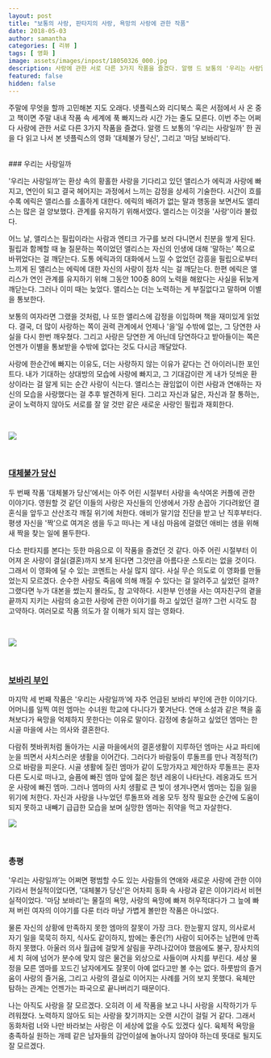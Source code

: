 ```yaml
---
layout: post
title: "보통의 사랑, 판타지의 사랑, 욕망의 사랑에 관한 작품"
date: 2018-05-03
author: samantha
categories: [ 리뷰 ]
tags: [ 영화 ]
image: assets/images/inpost/18050326_000.jpg
description: 사랑에 관한 서로 다른 3가지 작품을 즐겼다. 알랭 드 보통의 '우리는 사랑일까' 한 권을 다 읽고 나서 본 넷플릭스의 영화 '대체불가 당신', 그리고 '마담 보바리’다.
featured: false
hidden: false
---
```


주말에 무엇을 할까 고민해본 지도 오래다. 넷플릭스와 리디북스 혹은 서점에서 사 온 중고 책이면 주말 내내 작품 속 세계에 푹 빠지느라 시간 가는 줄도 모른다. 이번 주는 어쩌다 사랑에 관한 서로 다른 3가지 작품을 즐겼다. 알랭 드 보통의 '우리는 사랑일까' 한 권을 다 읽고 나서 본 넷플릭스의 영화 '대체불가 당신', 그리고 '마담 보바리’다.

<br/>
### 우리는 사랑일까

'우리는 사랑일까’는 환상 속의 황홀한 사랑을 기다리고 있던 앨리스가 에릭과 사랑에 빠지고, 연인이 되고 결국 헤어지는 과정에서 느끼는 감정을 상세히 기술한다. 시간이 흐를수록 에릭은 앨리스를 소홀하게 대한다. 에릭의 배려가 없는 말과 행동을 보면서도 앨리스는 많은 걸 양보했다. 관계를 유지하기 위해서였다. 앨리스는 이것을 '사랑'이라 불렀다.

어느 날, 앨리스는 필립이라는 사람과 엔티크 가구를 보러 다니면서 친분을 쌓게 된다. 필립과 함께할 때 늘 질문하는 쪽이었던 앨리스는 자신의 인생에 대해 '말하는’ 쪽으로 바뀌었다는 걸 깨닫는다. 도통 에릭과의 대화에서 느낄 수 없었던 감흥을 필립으로부터 느끼게 된 앨리스는 에릭에 대한 자신의 사랑이 점차 식는 걸 깨닫는다. 한편 에릭은 앨리스가 연인 관계를 유지하기 위해 그동안 100중 80의 노력을 해왔다는 사실을 뒤늦게 깨닫는다. 그러나 이미 때는 늦었다. 앨리스는 더는 노력하는 게 부질없다고 말하며 이별을 통보한다.

보통의 여자라면 그랬을 것처럼, 나 또한 앨리스에 감정을 이입하며 책을 재미있게 읽었다. 결국, 더 많이 사랑하는 쪽이 권력 관계에서 언제나 '을’일 수밖에 없는, 그 당연한 사실을 다시 한번 깨우쳤다. 그리고 사랑은 당연한 게 아닌데 당연하다고 받아들이는 쪽은 언젠가 이별을 통보받을 수밖에 없다는 것도 다시금 깨달았다.

사랑에 한순간에 빠지는 이유도, 더는 사랑하지 않는 이유가 같다는 건 아이러니한 포인트다. 내가 기대하는 상대방의 모습에 사랑에 빠지고, 그 기대감이란 게 내가 덧씌운 환상이라는 걸 알게 되는 순간 사랑이 식는다. 앨리스는 끊임없이 이런 사람과 연애하는 자신의 모습을 사랑했다는 걸 추후 발견하게 된다. 그리고 자신과 닮은, 자신과 잘 통하는, 굳이 노력하지 않아도 서로를 잘 알 것만 같은 새로운 사랑인 필립과 재회한다.

<br/>

![](https://github.com/samantha-writer/blog/blob/master/assets/images/inpost/180503_001.jpeg?raw=true)

<br/>

### [대체불가 당신](https://movie.daum.net/moviedb/main?movieId=118612)

두 번째 작품 '대체불가 당신’에서는 아주 어린 시절부터 사랑을 속삭여온 커플에 관한 이야기다. 영원할 것 같던 이들의 사랑은 자신들의 인생에서 가장 손꼽아 기다려왔던 결혼식을 앞두고 산산조각 깨질 위기에 처한다. 애비가 말기암 진단을 받고 난 직후부터다. 평생 자신을 '짝’으로 여겨온 샘을 두고 떠나는 게 내심 마음에 걸렸던 애비는 샘을 위해 새 짝을 찾는 일에 몰두한다.

다소 판타지를 본다는 듯한 마음으로 이 작품을 즐겼던 것 같다. 아주 어린 시절부터 이어져 온 사랑이 결실(결혼)까지 보게 된다면 그것만큼 아름다운 스토리는 없을 것이다. 그래서 이 영화에 달 수 있는 코멘트는 사실 많지 않다. 사실 무슨 의도로 이 영화를 만들었는지 모르겠다. 순수한 사랑도 죽음에 의해 깨질 수 있다는 걸 알려주고 싶었던 걸까? 그랬다면 누가 대본을 썼는지 몰라도, 참 고약하다. 시한부 인생을 사는 여자친구의 곁을 끝까지 지키는 사람의 숭고한 사랑에 관한 이야기를 하고 싶었던 걸까? 그런 시각도 참 고약하다. 여러모로 작품 의도가 잘 이해가 되지 않는 영화다.

<br/>

![](https://github.com/samantha-writer/blog/blob/master/assets/images/inpost/180503_002.jpeg?raw=true)

<br/>

### [보바리 부인](https://movie.daum.net/moviedb/main?movieId=70977)

마지막 세 번째 작품은 '우리는 사랑일까’에 자주 언급된 보바리 부인에 관한 이야기다. 어머니를 일찍 여읜 엠마는 수녀원 학교에 다니다가 쫓겨난다. 연애 소설과 같은 책을 훔쳐보다가 욕망을 억제하지 못한다는 이유로 말이다. 감정에 충실하고 싶었던 엠마는 한 시골 마을에 사는 의사와 결혼한다.

다람쥐 쳇바퀴처럼 돌아가는 시골 마을에서의 결혼생활이 지루하던 엠마는 사교 파티에 눈을 띄면서 사치스러운 생활을 이어간다. 그러다가 바람둥이 루돌프를 만나 격정적(?)으로 바람을 피운다. 시골 생활에 질린 엠마가 같이 도망가자고 제안하자 루돌프는 혼자 다른 도시로 떠나고, 슬픔에 빠진 엠마 앞에 젊은 청년 레옹이 나타난다. 레옹과도 뜨거운 사랑에 빠진 엠마. 그러나 엠마의 사치 생활로 큰 빚이 생겨나면서 엠마는 집을 잃을 위기에 처한다. 자신과 사랑을 나누었던 루돌프와 레옹 모두 정작 필요한 순간에 도움이 되지 못하고 내빼기 급급한 모습을 보며 실망한 엠마는 쥐약을 먹고 자살한다.

![](https://github.com/samantha-writer/blog/blob/master/assets/images/inpost/180503_003.jpeg?raw=true)

<br/>

### 총평

'우리는 사랑일까’는 어쩌면 평범할 수도 있는 사람들의 연애와 새로운 사랑에 관한 이야기라서 현실적이었다면, '대체불가 당신’은 어차피 동화 속 사랑과 같은 이야기라서 비현실적이었다. '마담 보바리’는 물질의 욕망, 사랑의 욕망에 빠져 허우적대다가 그 늪에 빠져 버린 여자의 이야기를 다룬 터라 마냥 가볍게 볼만한 작품은 아니었다.

물론 자신의 상황에 만족하지 못한 엠마의 잘못이 가장 크다. 한눈팔지 않지, 의사로서 자기 일을 묵묵히 하지, 식사도 같이하지, 밤에는 좋은(?!) 사람이 되어주는 남편에 만족하지 못했다. 아울러 의사 월급에 걸맞게 살림을 꾸려나갔어야 했음에도 불구, 장사치의 세 치 혀에 넘어가 분수에 맞지 않은 물건을 외상으로 사들이며 사치를 부린다. 세상 물정을 모른 엠마를 꼬드긴 남자에게도 잘못이 아예 없다고만 볼 수는 없다. 하룻밤의 즐거움이 사랑의 즐거움, 그리고 사랑의 결실로 이어지는 사례를 거의 보지 못했다. 육체만 탐하는 관계는 언젠가는 파국으로 끝나버리기 때문이다.

나는 아직도 사랑을 잘 모르겠다. 오히려 이 세 작품을 보고 나니 사랑을 시작하기가 두려워졌다. 노력하지 않아도 되는 사랑을 찾기까지는 오랜 시간이 걸릴 거 같다. 그래서 동화처럼 너와 나만 바라보는 사랑은 이 세상에 없을 수도 있겠다 싶다. 육체적 욕망을 충족하실 원하는 개떼 같은 남자들의 감언이설에 놀아나지 않아야 하는데 뜻대로 될지도 잘 모르겠다.

<br/>
